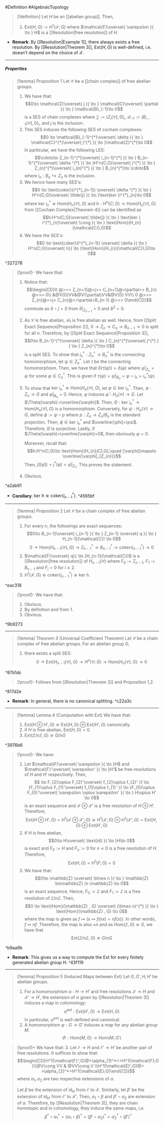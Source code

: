 #Definition #AlgebraicTopology 

> [!definition]
> Let $H$ be an [[abelian group]]. Then, 
> 1. $\text{Ext}(H,G):=H^1(\mathcal{F};G)$ where $\mathcal{F}\overset{ \varepsilon }{ \to } H$ is a [[Resolution|free resolution]] of $H$.

- **Remark**: By [[Resolution|Example 1]], there always exists a free resolution. By [[Resolution|Theorem 3]], $\text{Ext}(H,G)$ is well-defined, i.e. doesn't depend on the choice of $\mathcal{F}$.
---
##### Properties
> [!lemma] Proposition 1
> Let $\mathcal{C}$ be a [[chain complex]] of free abelian groups. 
> 1. We have that: $$0\to \mathcal{Z}\overset{ j }{ \to } \mathcal{C}\overset{ \partial }{ \to } \mathcal{B}_{-1}\to 0$$ is a SES of chain complexes where $\mathcal{Z}:=(Z_{i}(\mathcal{C}),0)_{i}$, $\mathcal{B}_{-1}:=(B_{i-1}(\mathcal{C}),0)_{i}$, and $j$ is the inclusion.
> 2. This SES induces the following SES of cochain complexes: $$0 \to \mathcal{B}_{-1}^{*}\overset{ \delta }{ \to } \mathcal{C}^{*}\overset{ j^{*} }{ \to }\mathcal{Z}^{*}\to 0$$In particular, we have the following LES:$$\cdots\to Z_{n-1}^{*}\overset{ i_{n-1}^{*} }{ \to } B_{n-1}^{*}\overset{ \delta ^{*} }{ \to  }H^n(C;G)\overset{ j^{*} }{ \to } Z_{n}^{*}\overset{ i_{n}^{*} }{ \to } B_{n}^{*}\to \cdots$$where $i_{n}:B_{n}\hookrightarrow Z_{n}$ is the inclusion.
> 3. We hence have many SES's: $$0 \to \text{coker}(i^{*}_{n-1}) \overset{ \delta ^{*} }{ \to } H^n(C;G)\overset{ \tilde{j} }{ \to  }\text{ker }i^{*}_{n}\to 0$$where $\text{ker }i^{*}_{n}\cong\text{Hom}(H_{n}(\mathcal{C}),G)$ and $h:H^n(C;G)\to \text{Hom}(H_{n}(\mathcal{C}),G)$ from [[Cochain Complex|Theorem 4]] can be identified as $$h:H^n(C;G)\overset{ \tilde{j} }{ \to } \text{ker } i^{*}_{n}\overset{ \cong }{ \to } \text{Hom}(H_{n}(\mathcal{C}),G)$$
> 4. We have the SES's: $$0 \to \text{coker}(i^{*}_{n-1}) \overset{ \delta }{ \to } H^n(C;G)\overset{ h}{ \to  }\text{Hom}(H_{n}(\mathcal{C}),G)\to 0$$

^327278

> [!proof]-
> We have that:
> 1. Notice that: $$\begin{CD}0 @>>> Z_{n+1}@>j>> C_{n+1}@>\partial>> B_{n} @>>> 0\\ &@V{0}VV&@V{\partial}VV&@V{0} VV\\  0 @>>> Z_{n}@>>j> C_{n}@>>\partial>B_{n-1} @>>> 0\end{CD}$$commute as $\partial \circ j = 0$ from $\partial|_{Z_{n+1}}=0$ and $\partial^{2}=0$.
> 2. As $\mathcal{C}$ is free abelian, $\mathcal{B}_{1}$ is free abelian as well. Hence, from [[Split Exact Sequence|Proposition 2]], $0 \to Z_{n} \to C_{n }\to B_{n-1}\to 0$ is split for all $n$. Therefore, by [[Split Exact Sequence|Proposition 3]], $$0\to B_{n-1}^{*}\overset{ \delta }{ \to } C_{n}^{*}\overset{ j^{*} }{ \to } Z_{n}^{*}\to 0$$is a split SES. To show that $i^{*}_{n}:Z^{*}_{n}\to B^{*}_{n}$ is the connecting homomorphism, let $\psi\in Z^{*}_{n}$. Let $\tau$ be the connecting homomorphism. Then, we have that $\delta(\tau(\psi))=\delta(\varphi)$ where $\varphi|_{Z_{n}}=\psi$ for some $\varphi\in C_{n}^{*}$. This is given if $\tau(\psi)=\psi|_{B_{n}}=\psi \circ i_{n}=i^{*}_{n}(\psi)$. 
> 3. To show that $\text{ker }i^{*}_{n}\cong \text{Hom}(H_{n}(\mathcal{C}),G)$, let $\varphi\in \text{ker }i^{*}_{n}$. Then, $\varphi:Z_{n}\to G$ and $\varphi|_{B_{n}}=0$. Hence, $\varphi$ induces $\bar{\varphi}:H_{n}(\mathcal{C})\to G$. Let $\Theta(\varphi):=\overline{\varphi}$. Then, $\Theta:\text{ker }i^{*}_{n}\to \text{Hom}(H_{n}(\mathcal{C}),G)$ is a homomorphism. Conversely, for $\psi:H_{n}(\mathcal{C})\to G$, define $\phi:=\psi \circ p$ where $p:Z_{n}\to Z_{n} / B_n$ is the standard projection. Then, $\phi\in \text{ker }i^{*}_{n}$ and $\overline{\phi}=\psi$. Therefore, $\Theta$ is surjective. Lastly, if $\Theta(\varphi)=\overline{\varphi}=0$, then obviously $\varphi=0$. 
>    
>    Moreover, recall that: $$h:H^n(C;G)\to \text{Hom}(H_{n}(C),G),\quad [\varphi]\mapsto \overline{\varphi|_{Z_{n}}}$$Then, $\tilde{j}([\varphi])=j^{*}(\varphi)=\varphi|_{Z_{n}}$. This proves the statement.
> 4. Obvious.

^a2ab91

- **Corollary**: $\text{ker } h\cong \text{coker}(i^{*}_{n-1})$.  ^4565bf

---
> [!lemma] Proposition 2
> Let $\mathcal{C}$ be a chain complex of free abelian groups. 
> 1. For every $n$, the followings are exact sequences: $$0\to B_{n-1}\overset{ i_{n-1} }{ \to } Z_{n-1} \overset{ q }{ \to } H_{n-1}(\mathcal{C}) \to 0$$$$0\to \text{Hom}(H_{n-1}(\mathcal{C}),G)\to Z_{n-1}^{*}\to B^{*}_{n-1}\to \text{coker}(i^{*}_{n-1})\to 0$$
> 2. $\mathcal{F}\overset{ q}{ \to }H_{n-1}(\mathcal{C})$ is a [[Resolution|free resolution]] of $H_{n-1}(\mathcal{C})$ where $F_{0}:= Z_{n-1}$, $F_{1}:=B_{n-1}$ and $F_{i}=0$ for $i\geq 2$. 
> 3. $H^1(\mathcal{F};G)\cong \text{coker}(i^{*}_{n-1})\cong \text{ker }h$.

^eac318

> [!proof]-
> We have that:
> 1. Obvious. 
> 2. By definition and from 1.
> 3. Obvious.

^9b9273

---
> [!lemma] Theorem 3 (Universal Coefficient Theorem)
> Let $\mathcal{C}$ be a chain complex of free abelian groups. For an abelian group $G$,
> 1. there exists a split SES: $$0\to \text{Ext}(H_{n-1}(\mathcal{C}),G)\to H^n(\mathcal{C};G)\to \text{Hom}(H_{n}(\mathcal{C}),G)\to 0$$

^87b1dc

> [!proof]-
> Follows from [[Resolution|Theorem 3]] and Proposition 1,2.

^817d2e

- **Remark**: In general, there is no canonical splitting. ^c22a3c

---
> [!lemma] Lemma 4 (Computation with Ext)
> We have that:
> 1. $\text{Ext}(H\oplus H',G)\cong \text{Ext}(H,G)\oplus \text{Ext}(H',G)$ canonically.
> 2. if $H$ is free abelian, $\text{Ext}(H,G)=0$.
> 3. $\text{Ext}(\mathbb{Z} / n\mathbb{Z},G)\cong G / nG$

^3976b6

> [!proof]-
> We have:
> 1. Let $\mathcal{F}\overset{ \varepsilon }{ \to }H$ and $\mathcal{F}'\overset{ \varepsilon' }{ \to }H'$ be free resolutions of $H$ and $H'$ respectively. Then, $$ \to F_{2}\oplus F_{2}'\overset{ f_{2}\oplus f_{2}' }{ \to }F_{1}\oplus F_{1}'\overset{ f_{1}\oplus f_{1}' }{ \to }F_{0}\oplus F_{0}'\overset{ \varepsilon \oplus \varepsilon' }{ \to } H\oplus H' \to 0$$ is an exact sequence and $\mathcal{F}\oplus \mathcal{F'}$ is a free resolution of $H\oplus H'$. Therefore, $$\text{Ext}(H\oplus H',G)=H^1(\mathcal{F}\oplus \mathcal{F'};G)\cong H^1(\mathcal{F};G)\oplus H^1(\mathcal{F}';G)=\text{Ext}(H,G)\oplus \text{Ext}(H',G)$$
> 2. If $H$ is free abelian, $$0\to H\overset{ \text{id} }{ \to }H\to 0$$is exact and $F_{0}:= H$ and $F_{n}:= 0$ for $n\neq0$ is a free resolution of $H$. Therefore, $$\text{Ext}(H,G)=H^1(F;G)= 0$$
> 3. We have that: $$0\to \mathbb{Z} \overset{ \times n }{ \to } \mathbb{Z} \to\mathbb{Z} /n \mathbb{Z} \to 0$$is an exact sequence. Hence, $F_{0}:= \mathbb{Z}$ and $F_{1}:= \mathbb{Z}$ is a free resolution of $\mathbb{Z} / n\mathbb{Z}$. Then, $$0 \to \text{Hom}(\mathbb{Z} , G) \overset{ (\times n)^{*} }{ \to } \text{Hom}(\mathbb{Z} , G) \to 0$$where the map is given as $f\mapsto (x\mapsto f(nx)=nf(x))$. In other words, $f\mapsto nf$. Therefore, the map is also $\times n$ and as $\text{Hom}(\mathbb{Z},G)\cong G$, we have that $$\text{Ext}(\mathbb{Z} / n\mathbb{Z}, G)\cong  G / nG$$

^b9aa9b

- **Remark**: This gives us a way to compute the Ext for every finitely generated abelian group $H$. ^43f119
---
> [!lemma] Proposition 5 (Induced Maps between Ext)
> Let $G,G',H,H'$ be abelian groups. 
> 1. For a homomorphism $\alpha:H\to H'$ and free resolutions $\mathcal{F}\to H$ and $\mathcal{F'}\to H'$, the extension of $\alpha$ given by [[Resolution|Theorem 3]] induces a map in cohomology:
>    $$\alpha^{\text{ext}}:\text{Ext}(H',G)\to \text{Ext}(H,G)$$In particular, $\alpha^{\text{ext}}$ is well-defined and canonical.
> 2. A homomorphism $\varphi:G \to G'$ induces a map for any abelian group $M$. $$\Phi: \text{Hom}(M,G)\to \text{Hom}(M,G')$$ 

> [!proof]+
> We have that:
> 3. Let $\mathcal{E}\to H$ and $\mathcal{E}'\to H'$ be another pair of free resolutions. It suffices to show that: $$\begin{CD}H^1(\mathcal{F}';G)@>\alpha_{1}^*>>H^1(\mathcal{F};G)\\@V\cong VV & @VV\cong V \\H^1(\mathcal{E}';G)@> >\alpha_{2}^*>H^1(\mathcal{E};G)\end{CD}$$where $\alpha_{1},\alpha_{2}$ are two respective extensions of $\alpha$. 
>    
>    Let $\beta$ be the extension of $\text{id}_{H}$ from $\mathcal{E}$ to $\mathcal{F}$. Similarly, let $\beta'$ be the extension of $\text{id}_{H'}$ from $\mathcal{E}'$ to $\mathcal{F}'$. Then, $\alpha_{1}\circ\beta$ and $\beta' \circ \alpha_{2}$ are extension of $\alpha$. Therefore, by [[Resolution|Theorem 3]], they are chain homotopic and in cohomology, they induce the same maps, i.e. $$\beta ^{*} \circ  \alpha_{1}^{*}=(\alpha_{1} \circ  \beta)^{*}=(\beta' \circ  \alpha_{2})^{*}=\alpha_{2}^{*} \circ  (\beta')^{*}$$